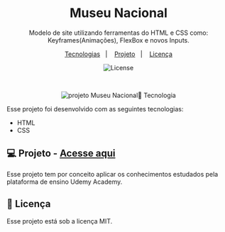 <h1 align="center"> Museu Nacional </h1>

<p align="center">
Modelo de site utilizando ferramentas do HTML e CSS como: Keyframes(Animações), FlexBox e novos Inputs. <br/>

</p>

<p align="center">
  <a href="#rocket-tecnologia">Tecnologias</a>&nbsp;&nbsp;&nbsp;|&nbsp;&nbsp;&nbsp;
  <a href="#computer-projeto---acesse-aqui">Projeto</a>&nbsp;&nbsp;&nbsp;|&nbsp;&nbsp;&nbsp;
  <a href="#memo-licença">Licença</a>
</p>

<p align="center">
  <img alt="License" src="https://img.shields.io/static/v1?label=license&message=MIT&color=49AA26&labelColor=000000">
</p>

<br>

<p align="center">
  <img alt="projeto Museu Nacional" src=".github/2023-07-05.png>

## :rocket: Tecnologia

Esse projeto foi desenvolvido com as seguintes tecnologias:

- HTML
- CSS

## :computer: Projeto - [Acesse aqui](https://allanpt.github.io/Museu_Nacional)

Esse projeto tem por conceito aplicar os conhecimentos estudados pela plataforma de ensino Udemy Academy.

## :memo: Licença

Esse projeto está sob a licença MIT.